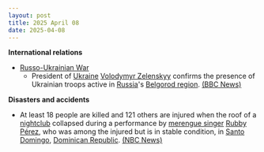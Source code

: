 ```yaml
---
layout: post
title: 2025 April 08
date: 2025-04-08
---
```



**International relations**

* [Russo-Ukrainian War](https://en.wikipedia.org/wiki/Russo-Ukrainian_War "Russo-Ukrainian War")
  + President of [Ukraine](https://en.wikipedia.org/wiki/Ukraine "Ukraine") [Volodymyr Zelenskyy](https://en.wikipedia.org/wiki/Volodymyr_Zelenskyy "Volodymyr Zelenskyy") confirms the presence of Ukrainian troops active in [Russia](https://en.wikipedia.org/wiki/Russia "Russia")'s [Belgorod region](https://en.wikipedia.org/wiki/Belgorod_region "Belgorod region"). [(BBC News)](https://www.bbc.com/news/articles/cwy7dv6zk36o)

**Disasters and accidents**

* At least 18 people are killed and 121 others are injured when the roof of a [nightclub](https://en.wikipedia.org/wiki/Nightclub "Nightclub") collapsed during a performance by [merengue singer](https://en.wikipedia.org/wiki/Merengue_music "Merengue music") [Rubby Pérez](https://en.wikipedia.org/wiki/Rubby_P%C3%A9rez "Rubby Pérez"), who was among the injured but is in stable condition, in [Santo Domingo](https://en.wikipedia.org/wiki/Santo_Domingo "Santo Domingo"), [Dominican Republic](https://en.wikipedia.org/wiki/Dominican_Republic "Dominican Republic"). [(NBC News)](https://www.nbcnews.com/news/world/13-dead-90-hospitalized-roof-dominican-republic-club-collapses-rcna200158)
